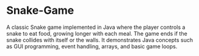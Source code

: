 # Snake-Game
A classic Snake game implemented in Java where the player controls a snake to eat food, growing longer with each meal. The game ends if the snake collides with itself or the walls. It demonstrates Java concepts such as GUI programming, event handling, arrays, and basic game loops.
